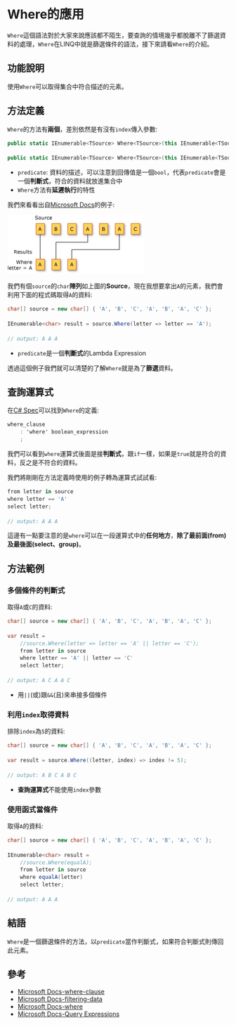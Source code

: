 # Where的應用
`Where`這個語法對於大家來說應該都不陌生，要查詢的情境幾乎都脫離不了篩選資料的處理，`Where`在LINQ中就是篩選條件的語法，接下來請看`Where`的介紹。

## 功能說明
使用`Where`可以取得集合中符合描述的元素。

## 方法定義
`Where`的方法有**兩個**，差別依然是有沒有`index`傳入參數: 
```C#
public static IEnumerable<TSource> Where<TSource>(this IEnumerable<TSource> source, Func<TSource, bool> predicate);

public static IEnumerable<TSource> Where<TSource>(this IEnumerable<TSource> source, Func<TSource, int, bool> predicate);
```

* `predicate`: 資料的描述，可以注意到回傳值是一個`bool`，代表`predicate`會是一個**判斷式**，符合的資料就放進集合中
* `Where`方法有**延遲執行**的特性

我們來看看出自[Microsoft Docs](https://docs.microsoft.com/zh-tw/dotnet/csharp/programming-guide/concepts/linq/filtering-data)的例子: 

![linq_filter](image/14_HowToUseWhere/linq_filter.png)

我們有個`source`的`char`**陣列**如上圖的**Source**，現在我想要拿出`A`的元素，我們會利用下面的程式碼取得`A`的資料: 
```C#
char[] source = new char[] { 'A', 'B', 'C', 'A', 'B', 'A', 'C' };

IEnumerable<char> result = source.Where(letter => letter == 'A');

// output: A A A
```
* `predicate`是一個**判斷式**的Lambda Expression

透過這個例子我們就可以清楚的了解`Where`就是為了**篩選**資料。

## 查詢運算式
在[C# Spec](https://docs.microsoft.com/zh-tw/dotnet/csharp/language-reference/language-specification/expressions#query-expressions)可以找到`Where`的定義: 

```C#
where_clause
    : 'where' boolean_expression
    ;
```

我們可以看到`where`運算式後面是接**判斷式**，跟`if`一樣，如果是`true`就是符合的資料，反之是不符合的資料。

我們將剛剛在方法定義時使用的例子轉為運算式試試看: 
```C#
from letter in source
where letter == 'A'
select letter;

// output: A A A
```

這邊有一點要注意的是`where`可以在一段運算式中的**任何地方**，**除了最前面(from)及最後面(select、group)**。

## 方法範例
### 多個條件的判斷式
取得`A`或`C`的資料: 
```C#
char[] source = new char[] { 'A', 'B', 'C', 'A', 'B', 'A', 'C' };

var result = 
    //source.Where(letter => letter == 'A' || letter == 'C');
    from letter in source
    where letter == 'A' || letter == 'C'
    select letter;

// output: A C A A C
```
* 用`||`(或)跟`&&`(且)來串接多個條件

### 利用`index`取得資料
排除`index`為`5`的資料: 
```C#
char[] source = new char[] { 'A', 'B', 'C', 'A', 'B', 'A', 'C' };

var result = source.Where((letter, index) => index != 5);

// output: A B C A B C
```
* **查詢運算式**不能使用`index`參數

### 使用函式當條件
取得`A`的資料: 
```C#
char[] source = new char[] { 'A', 'B', 'C', 'A', 'B', 'A', 'C' };

IEnumerable<char> result =
    //source.Where(equalA);
    from letter in source
    where equalA(letter)
    select letter;

// output: A A A
```

## 結語
`Where`是一個篩選條件的方法，以`predicate`當作判斷式，如果符合判斷式則傳回此元素。

## 參考
* [Microsoft Docs-where-clause](https://docs.microsoft.com/zh-tw/dotnet/csharp/language-reference/keywords/where-clause)
* [Microsoft Docs-filtering-data](https://docs.microsoft.com/en-us/dotnet/csharp/programming-guide/concepts/linq/filtering-data)
* [Microsoft Docs-where](https://docs.microsoft.com/en-us/dotnet/api/system.linq.enumerable.where?view=netframework-4.7.1)
* [Microsoft Docs-Query Expressions](https://docs.microsoft.com/zh-tw/dotnet/csharp/language-reference/language-specification/expressions#query-expressions)